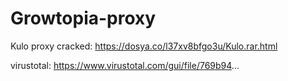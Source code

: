 # Growtopia-proxy


Kulo proxy cracked: https://dosya.co/l37xv8bfgo3u/Kulo.rar.html



virustotal: https://www.virustotal.com/gui/file/769b94...
